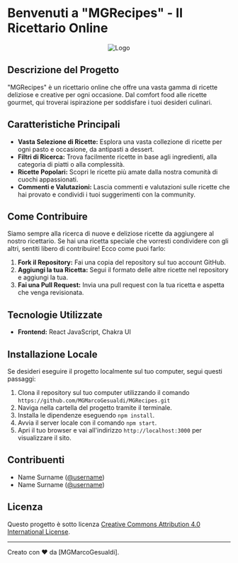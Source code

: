# Benvenuti a "MGRecipes" - Il Ricettario Online

<p align="center">
  <img src="https://i.ibb.co/fNDxjpj/mgrecipeslogo.png" alt="Logo" />
</p>

## Descrizione del Progetto

"MGRecipes" è un ricettario online che offre una vasta gamma di ricette deliziose e creative per ogni occasione. Dal comfort food alle ricette gourmet, qui troverai ispirazione per soddisfare i tuoi desideri culinari.

## Caratteristiche Principali

- **Vasta Selezione di Ricette:** Esplora una vasta collezione di ricette per ogni pasto e occasione, da antipasti a dessert.
- **Filtri di Ricerca:** Trova facilmente ricette in base agli ingredienti, alla categoria di piatti o alla complessità.
- **Ricette Popolari:** Scopri le ricette più amate dalla nostra comunità di cuochi appassionati.
- **Commenti e Valutazioni:** Lascia commenti e valutazioni sulle ricette che hai provato e condividi i tuoi suggerimenti con la community.

## Come Contribuire

Siamo sempre alla ricerca di nuove e deliziose ricette da aggiungere al nostro ricettario. Se hai una ricetta speciale che vorresti condividere con gli altri, sentiti libero di contribuire! Ecco come puoi farlo:

1. **Fork il Repository:** Fai una copia del repository sul tuo account GitHub.
2. **Aggiungi la tua Ricetta:** Segui il formato delle altre ricette nel repository e aggiungi la tua.
3. **Fai una Pull Request:** Invia una pull request con la tua ricetta e aspetta che venga revisionata.

## Tecnologie Utilizzate

- **Frontend:** React JavaScript, Chakra UI


## Installazione Locale

Se desideri eseguire il progetto localmente sul tuo computer, segui questi passaggi:

1. Clona il repository sul tuo computer utilizzando il comando `https://github.com/MGMarcoGesualdi/MGRecipes.git`
2. Naviga nella cartella del progetto tramite il terminale.
3. Installa le dipendenze eseguendo `npm install`.
4. Avvia il server locale con il comando `npm start`.
5. Apri il tuo browser e vai all'indirizzo `http://localhost:3000` per visualizzare il sito.

## Contribuenti

- Name Surname ([@username](link_al_profilo_github))
- Name Surname ([@username](link_al_profilo_github))

## Licenza

Questo progetto è sotto licenza [Creative Commons Attribution 4.0 International License](https://creativecommons.org/licenses/by/4.0/).

---
Creato con ❤️ da [MGMarcoGesualdi].
